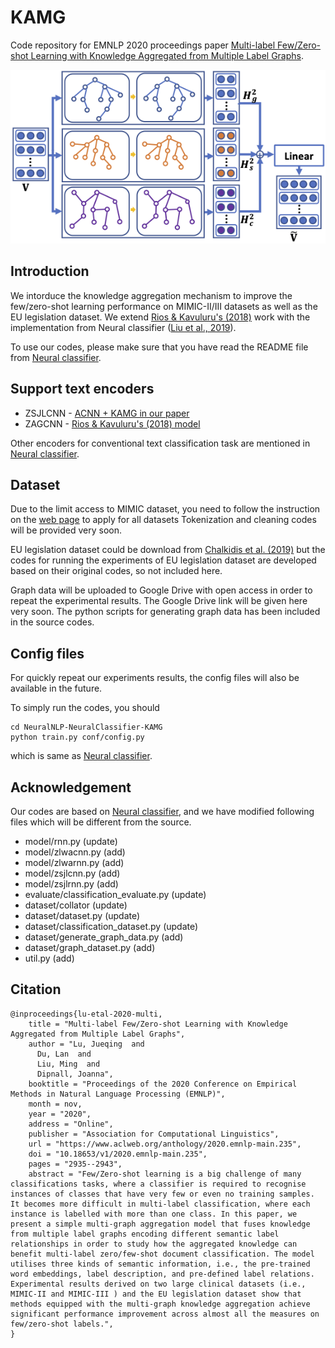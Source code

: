 # KAMG

Code repository for EMNLP 2020 proceedings paper [Multi-label Few/Zero-shot Learning with Knowledge Aggregated from Multiple Label Graphs](https://www.aclweb.org/anthology/2020.emnlp-main.235/).

![KAMG](readme/kamg.png)


## Introduction 

We intorduce the knowledge aggregation mechanism to improve the few/zero-shot learning performance on MIMIC-II/III datasets as well as the EU legislation dataset.
We extend [Rios & Kavuluru's (2018)](https://www.aclweb.org/anthology/D18-1352/) work with the implementation from Neural classifier ([Liu et al., 2019](https://github.com/Tencent/NeuralNLP-NeuralClassifier)).

To use our codes, please make sure that you have read the README file from [Neural classifier](https://github.com/Tencent/NeuralNLP-NeuralClassifier).

## Support text encoders

* ZSJLCNN - [ACNN + KAMG in our paper](https://www.aclweb.org/anthology/2020.emnlp-main.235/)
* ZAGCNN - [Rios & Kavuluru's (2018) model](https://www.aclweb.org/anthology/D18-1352/)

Other encoders for conventional text classification task are mentioned in [Neural classifier](https://github.com/Tencent/NeuralNLP-NeuralClassifier).

## Dataset

Due to the limit access to MIMIC dataset, you need to follow the instruction on the [web page](https://mimic.physionet.org/gettingstarted/access/) to apply for all datasets
Tokenization and cleaning codes will be provided very soon.

EU legislation dataset could be download from [Chalkidis et al. (2019)](https://github.com/iliaschalkidis/lmtc-eurlex57k)
but the codes for running the experiments of EU legislation dataset are developed based on their original codes, so not included here.

Graph data will be uploaded to Google Drive with open access in order to repeat the experimental results. The Google Drive link will be given here very soon. The python scripts for generating graph data has been included in the source codes.

## Config files

For quickly repeat our experiments results, the config files will also be available in the future.

To simply run the codes, you should 

```
cd NeuralNLP-NeuralClassifier-KAMG
python train.py conf/config.py
```

which is same as [Neural classifier](https://github.com/Tencent/NeuralNLP-NeuralClassifier).

## Acknowledgement

Our codes are based on [Neural classifier](https://github.com/Tencent/NeuralNLP-NeuralClassifier), and
we have modified following files which will be different from the source.

* model/rnn.py                           (update)
* model/zlwacnn.py                       (add)
* model/zlwarnn.py                       (add)
* model/zsjlcnn.py                       (add)
* model/zsjlrnn.py                       (add)
* evaluate/classification_evaluate.py    (update)
* dataset/collator                       (update)
* dataset/dataset.py                     (update)
* dataset/classification_dataset.py      (update)
* dataset/generate_graph_data.py         (add)
* dataset/graph_dataset.py               (add)
* util.py                                (add)

## Citation
```
@inproceedings{lu-etal-2020-multi,
    title = "Multi-label Few/Zero-shot Learning with Knowledge Aggregated from Multiple Label Graphs",
    author = "Lu, Jueqing  and
      Du, Lan  and
      Liu, Ming  and
      Dipnall, Joanna",
    booktitle = "Proceedings of the 2020 Conference on Empirical Methods in Natural Language Processing (EMNLP)",
    month = nov,
    year = "2020",
    address = "Online",
    publisher = "Association for Computational Linguistics",
    url = "https://www.aclweb.org/anthology/2020.emnlp-main.235",
    doi = "10.18653/v1/2020.emnlp-main.235",
    pages = "2935--2943",
    abstract = "Few/Zero-shot learning is a big challenge of many classifications tasks, where a classifier is required to recognise instances of classes that have very few or even no training samples. It becomes more difficult in multi-label classification, where each instance is labelled with more than one class. In this paper, we present a simple multi-graph aggregation model that fuses knowledge from multiple label graphs encoding different semantic label relationships in order to study how the aggregated knowledge can benefit multi-label zero/few-shot document classification. The model utilises three kinds of semantic information, i.e., the pre-trained word embeddings, label description, and pre-defined label relations. Experimental results derived on two large clinical datasets (i.e., MIMIC-II and MIMIC-III ) and the EU legislation dataset show that methods equipped with the multi-graph knowledge aggregation achieve significant performance improvement across almost all the measures on few/zero-shot labels.",
}
```
